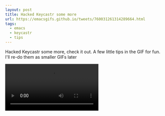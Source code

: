 ```yaml
---
layout: post
title: Hacked Keycastr some more
url: https://emacsgifs.github.io/tweets/760031261314289664.html
tags:
  - emacs
  - keycastr
  - tips
---
```


Hacked Keycastr some more, check it out. A few little tips in the GIF
for fun. I'll re-do them as smaller GIFs later

<video controls autoplay>
  <source src="/public/videos/760031261314289664.mp4" type="video/mp4">
    Sorry your browser does not support the video tag, maybe time to upgrade?
</video>
